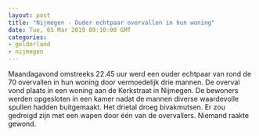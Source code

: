 ```yaml
---
layout: post
title: "Nijmegen - Ouder echtpaar overvallen in hun woning"
date: Tue, 05 Mar 2019 09:10:00 GMT
categories: 
- gelderland 
- nijmegen 
---
```


Maandagavond omstreeks 22.45 uur werd een ouder echtpaar van rond de 70 overvallen in hun woning door vermoedelijk drie mannen. De overval vond plaats in een woning aan de Kerkstraat in Nijmegen. De bewoners werden opgesloten in een kamer nadat de mannen diverse waardevolle spullen hadden buitgemaakt. Het drietal droeg bivakmutsen. Er zou gedreigd zijn met een wapen door één van de overvallers. Niemand raakte gewond.
